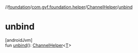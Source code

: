 //[foundation](../../../index.md)/[com.gyf.foundation.helper](../index.md)/[ChannelHelper](index.md)/[unbind](unbind.md)

# unbind

[androidJvm]\
fun [unbind](unbind.md)(): [ChannelHelper](index.md)&lt;[T](index.md)&gt;